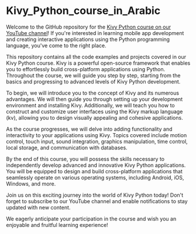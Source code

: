 # Kivy_Python_course_in_Arabic

Welcome to the GitHub repository for the [Kivy Python course on our YouTube channel](https://www.youtube.com/@kvstack)! If you're interested in learning mobile app development and creating interactive applications using the Python programming language, you've come to the right place.

This repository contains all the code examples and projects covered in our Kivy Python course. Kivy is a powerful open-source framework that enables you to effortlessly build cross-platform applications using Python. Throughout the course, we will guide you step by step, starting from the basics and progressing to advanced levels of Kivy Python development.

To begin, we will introduce you to the concept of Kivy and its numerous advantages. We will then guide you through setting up your development environment and installing Kivy. Additionally, we will teach you how to construct and customize user interfaces using the Kivy markup language (kv), allowing you to design visually appealing and cohesive applications.

As the course progresses, we will delve into adding functionality and interactivity to your applications using Kivy. Topics covered include motion control, touch input, sound integration, graphics manipulation, time control, local storage, and communication with databases.

By the end of this course, you will possess the skills necessary to independently develop advanced and innovative Kivy Python applications. You will be equipped to design and build cross-platform applications that seamlessly operate on various operating systems, including Android, iOS, Windows, and more.

Join us on this exciting journey into the world of Kivy Python today! Don't forget to subscribe to our YouTube channel and enable notifications to stay updated with new content.

We eagerly anticipate your participation in the course and wish you an enjoyable and fruitful learning experience!
